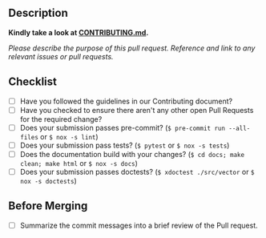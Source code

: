 ## Description

**Kindly take a look at [CONTRIBUTING.md](https://github.com/scikit-hep/vector/blob/main/.github/CONTRIBUTING.md).**

_Please describe the purpose of this pull request. Reference and link to any relevant issues or pull requests._

## Checklist

- [ ] Have you followed the guidelines in our Contributing document?
- [ ] Have you checked to ensure there aren't any other open Pull Requests for the required change?
- [ ] Does your submission passes pre-commit? (`$ pre-commit run --all-files` or `$ nox -s lint`)
- [ ] Does your submission pass tests? (`$ pytest` or `$ nox -s tests`)
- [ ] Does the documentation build with your changes? (`$ cd docs; make clean; make html` or `$ nox -s docs`)
- [ ] Does your submission passes doctests? (`$ xdoctest ./src/vector` or `$ nox -s doctests`)

## Before Merging

- [ ] Summarize the commit messages into a brief review of the Pull request.
